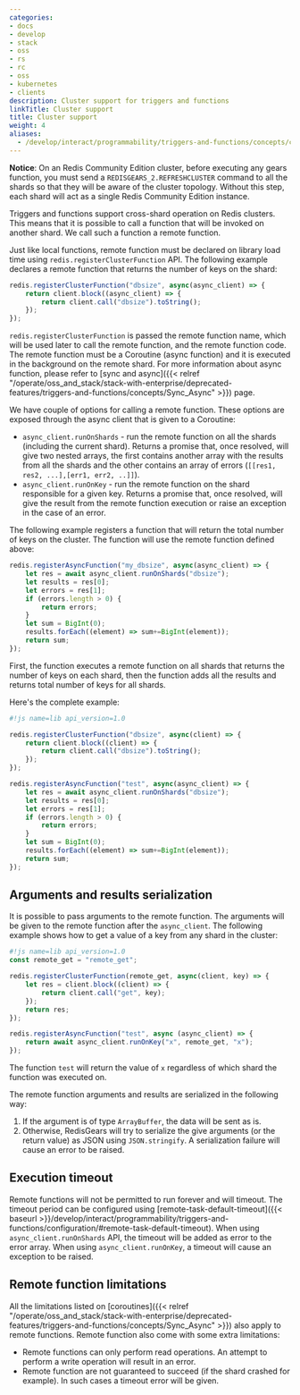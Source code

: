 ```yaml
---
categories:
- docs
- develop
- stack
- oss
- rs
- rc
- oss
- kubernetes
- clients
description: Cluster support for triggers and functions
linkTitle: Cluster support
title: Cluster support
weight: 4
aliases:
  - /develop/interact/programmability/triggers-and-functions/concepts/cluster_support/
---
```


**Notice**: On an Redis Community Edition cluster, before executing any gears function, you must send a `REDISGEARS_2.REFRESHCLUSTER` command to all the shards so that they will be aware of the cluster topology. Without this step, each shard will act as a single Redis Community Edition instance.

Triggers and functions support cross-shard operation on Redis clusters. This means that it is possible to call a function that will be invoked on another shard. We call such a function a remote function.

Just like local functions, remote function must be declared on library load time using `redis.registerClusterFunction` API. The following example declares a remote function that returns the number of keys on the shard:

```js
redis.registerClusterFunction("dbsize", async(async_client) => {
    return client.block((async_client) => {
        return client.call("dbsize").toString();
    });
});
```

`redis.registerClusterFunction` is passed the remote function name, which will be used later to call the remote function, and the remote function code. The remote function must be a Coroutine (async function) and it is executed in the background on the remote shard. For more information about async function, please refer to [sync and async]({{< relref "/operate/oss_and_stack/stack-with-enterprise/deprecated-features/triggers-and-functions/concepts/Sync_Async" >}}) page.

We have couple of options for calling a remote function. These options are exposed through the async client that is given to a Coroutine:

* `async_client.runOnShards` - run the remote function on all the shards (including the current shard). Returns a promise that, once resolved, will give two nested arrays, the first contains another array with the results from all the shards and the other contains an array of errors (`[[res1, res2, ...],[err1, err2, ..]]`).
* `async_client.runOnKey` - run the remote function on the shard responsible for a given key. Returns a promise that, once resolved, will give the result from the remote function execution or raise an exception in the case of an error.

The following example registers a function that will return the total number of keys on the cluster. The function will use the remote function defined above:

```js
redis.registerAsyncFunction("my_dbsize", async(async_client) => {
    let res = await async_client.runOnShards("dbsize");
    let results = res[0];
    let errors = res[1];
    if (errors.length > 0) {
        return errors;
    }
    let sum = BigInt(0);
    results.forEach((element) => sum+=BigInt(element));
    return sum;
});
```

First, the function executes a remote function on all shards that returns the number of keys on each shard, then the function adds all the results and returns total number of keys for all shards.

Here's the complete example:

```js
#!js name=lib api_version=1.0

redis.registerClusterFunction("dbsize", async(client) => {
    return client.block((client) => {
        return client.call("dbsize").toString();
    });
});

redis.registerAsyncFunction("test", async(async_client) => {
    let res = await async_client.runOnShards("dbsize");
    let results = res[0];
    let errors = res[1];
    if (errors.length > 0) {
        return errors;
    }
    let sum = BigInt(0);
    results.forEach((element) => sum+=BigInt(element));
    return sum;
});
```

## Arguments and results serialization

It is possible to pass arguments to the remote function. The arguments will be given to the remote function after the `async_client`. The following example shows how to get a value of a key from any shard in the cluster:

```js
#!js name=lib api_version=1.0
const remote_get = "remote_get";

redis.registerClusterFunction(remote_get, async(client, key) => {
    let res = client.block((client) => {
        return client.call("get", key);
    });
    return res;
});

redis.registerAsyncFunction("test", async (async_client) => {
    return await async_client.runOnKey("x", remote_get, "x");
});
```

The function `test` will return the value of `x` regardless of which shard the function was executed on.

The remote function arguments and results are serialized in the following way:

1. If the argument is of type `ArrayBuffer`, the data will be sent as is.
2. Otherwise, RedisGears will try to serialize the give arguments (or the return value) as JSON using `JSON.stringify`. A serialization failure will cause an error to be raised.

## Execution timeout

Remote functions will not be permitted to run forever and will timeout. The timeout period can be configured using [remote-task-default-timeout]({{< baseurl >}}/develop/interact/programmability/triggers-and-functions/configuration/#remote-task-default-timeout).
When using `async_client.runOnShards` API, the timeout will be added as error to the error array. When using `async_client.runOnKey`, a timeout will cause an exception to be raised.

## Remote function limitations

All the limitations listed on [coroutines]({{< relref "/operate/oss_and_stack/stack-with-enterprise/deprecated-features/triggers-and-functions/concepts/Sync_Async" >}}) also apply to remote functions. Remote function also come with some extra limitations:

* Remote functions can only perform read operations. An attempt to perform a write operation will result in an error.
* Remote function are not guaranteed to succeed (if the shard crashed for example). In such cases a timeout error will be given.
